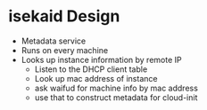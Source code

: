 # isekaid Design

- Metadata service
- Runs on every machine
- Looks up instance information by remote IP
  - Listen to the DHCP client table
  - Look up mac address of instance
  - ask waifud for machine info by mac address
  - use that to construct metadata for cloud-init
